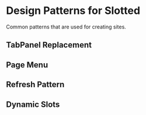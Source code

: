 # Design Patterns for Slotted #

Common patterns that are used for creating sites.


## TabPanel Replacement ##

## Page Menu ##

## Refresh Pattern ##

## Dynamic Slots ##